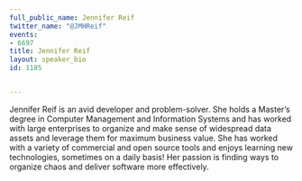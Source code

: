 ---
full_public_name: Jennifer Reif
twitter_name: "@JMHReif"
events:
- 6697
title: Jennifer Reif
layout: speaker_bio
id: 1185

---
Jennifer Reif is an avid developer and problem-solver. She holds a Master’s degree in Computer Management and Information Systems and has worked with large enterprises to organize and make sense of widespread data assets and leverage them for maximum business value. She has worked with a variety of commercial and open source tools and enjoys learning new technologies, sometimes on a daily basis! Her passion is finding ways to organize chaos and deliver software more effectively.